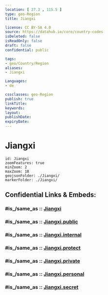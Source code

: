```yaml
---
location: [ 27.3 , 115.5 ] 
type: geo-Region
title: Jiangxi

license: CC BY-SA 4.0
source: https://datahub.io/core/country-codes
isDeleted: false
isReadOnly: false
draft: false
confidential: public

tags:
- geo/Country/Region
aliases:
- Jiangxi

Languages:
- de

cssclasses: geo-Region
publish: true
linkTitle: 
keywords: 
layout: 
publishDate: 
expiryDate: 
---
```


# Jiangxi

```leaflet
id: Jiangxi
zoomFeatures: true 
minZoom: 2 
maxZoom: 18
geojsonFolder: ./Jiangxi/
markerFolder: ./Jiangxi/
```


## Confidential Links & Embeds: 

### #is_/same_as :: [Jiangxi](/_Standards/Earth/Continent/Asia/Asia~East/China/provinces~China/Jiangxi.md) 

### #is_/same_as :: [Jiangxi.public](/_public/Earth/Continent/Asia/Asia~East/China/provinces~China/Jiangxi.public.md) 

### #is_/same_as :: [Jiangxi.internal](/_internal/Earth/Continent/Asia/Asia~East/China/provinces~China/Jiangxi.internal.md) 

### #is_/same_as :: [Jiangxi.protect](/_protect/Earth/Continent/Asia/Asia~East/China/provinces~China/Jiangxi.protect.md) 

### #is_/same_as :: [Jiangxi.private](/_private/Earth/Continent/Asia/Asia~East/China/provinces~China/Jiangxi.private.md) 

### #is_/same_as :: [Jiangxi.personal](/_personal/Earth/Continent/Asia/Asia~East/China/provinces~China/Jiangxi.personal.md) 

### #is_/same_as :: [Jiangxi.secret](/_secret/Earth/Continent/Asia/Asia~East/China/provinces~China/Jiangxi.secret.md)

